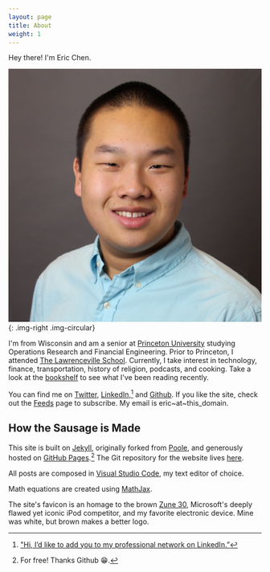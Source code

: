 ```yaml
---
layout: page
title: About
weight: 1
---
```


Hey there! I'm Eric Chen.

![Eric Chen headshot](/assets/2015/01/eric-chen.jpg){: .img-right .img-circular}

I'm from Wisconsin and am a senior at [Princeton University][pu] studying Operations Research and Financial Engineering. Prior to Princeton, I attended [The Lawrenceville School][ls]. Currently, I take interest in technology, finance, transportation, history of religion, podcasts, and cooking. Take a look at the [bookshelf][bookshelf] to see what I've been reading recently.

You can find me on [Twitter][twitter], [LinkedIn][linkedin],[^1] and [Github][github]. If you like the site, check out the [Feeds][feeds] page to subscribe. My email is eric~at~this_domain.

[pu]: http://www.princeton.edu/
[ls]: http://www.lawrenceville.org/index.aspx
[bookshelf]: http://ericjwdchen.org/bookshelf/

[twitter]: https://twitter.com/ericjwdchen
[linkedin]: https://www.linkedin.com/in/ericjwdchen
[github]: https://github.com/ericjwdchen
[feeds]: http://ericjwdchen.org/feeds/

## How the Sausage is Made

This site is built on [Jekyll][jekyll], originally forked from [Poole][poole], and generously hosted on [GitHub Pages][gp].[^2] The Git repository for the website lives [here][repo].

All posts are composed in [Visual Studio Code][vscode], my text editor of choice.

Math equations are created using [MathJax][mj].

The site's favicon is an homage to the brown [Zune 30][Zune 30], Microsoft's deeply flawed yet iconic iPod competitor, and my favorite electronic device. Mine was white, but brown makes a better logo.

[jekyll]: http://jekyllrb.com/
[poole]: http://getpoole.com/
[gp]: https://pages.github.com/
[repo]: https://github.com/ericjwdchen/ericjwdchen.github.io

[vscode]: https://code.visualstudio.com/

[mj]: https://www.mathjax.org/

[Zune 30]: http://en.wikipedia.org/wiki/Zune_30

[^1]: ["Hi, I’d like to add you to my professional network on LinkedIn.”](http://www.newyorker.com/cartoons/issue-cartoons/cartoons-from-the-october-5-2015-issue)

[^2]: For free! Thanks Github 😁.